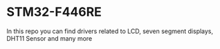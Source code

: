 # STM32-F446RE

In this repo you can find drivers related to LCD, seven segment displays, DHT11 Sensor and many more
